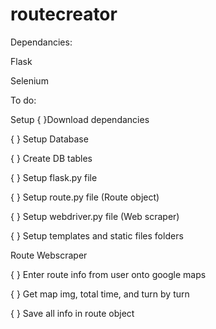 # routecreator

Dependancies:

Flask 

Selenium

To do:

Setup
{ }Download dependancies

{ } Setup Database

{ } Create DB tables

{ } Setup flask.py file

{ } Setup route.py file (Route object)

{ } Setup webdriver.py file (Web scraper)

{ } Setup templates and static files folders

Route Webscraper

{ } Enter route info from user onto google maps

{ } Get map img, total time, and turn by turn

{ } Save all info in route object


